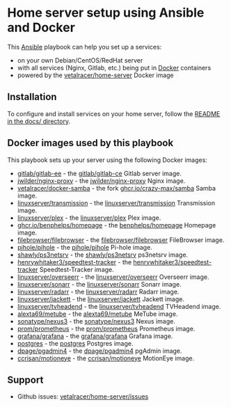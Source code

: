 # Home server setup using Ansible and Docker

This [Ansible](https://www.ansible.com/) playbook can help you set up a services:

- on your own Debian/CentOS/RedHat server
- with all services (Nginx, Gitlab, etc.) being put in [Docker](https://www.docker.com/) containers
- powered by the [vetalracer/home-server](https://github.com/vetalracer/home-server) Docker image


## Installation

To configure and install services on your home server, follow the [README in the docs/ directory](docs/README.md).


## Docker images used by this playbook

This playbook sets up your server using the following Docker images:

- [gitlab/gitlab-ee](https://hub.docker.com/r/gitlab/gitlab-ee) - the [gitlab/gitlab-ce](https://hub.docker.com/r/gitlab/gitlab-ee) Gitlab server image.
- [jwilder/nginx-proxy](https://hub.docker.com/r/jwilder/nginx-proxy) - the [jwilder/nginx-proxy](https://hub.docker.com/r/jwilder/nginx-proxy) Nginx image.
- [vetalracer/docker-samba](https://hub.docker.com/r/vetalracer/docker-samba) - the fork [ghcr.io/crazy-max/samba](https://hub.docker.com/r/crazymax/samba) Samba image.
- [linuxserver/transmission](https://hub.docker.com/r/linuxserver/transmission) - the [linuxserver/transmission](https://hub.docker.com/r/linuxserver/transmission) Transmission image.
- [linuxserver/plex](https://hub.docker.com/r/linuxserver/plex) - the [linuxserver/plex](https://hub.docker.com/r/linuxserver/plex) Plex image.
- [ghcr.io/benphelps/homepage](https://ghcr.io/benphelps/homepage) - the [benphelps/homepage](https://github.com/benphelps/homepage) Homepage image.
- [filebrowser/filebrowser](https://hub.docker.com/r/filebrowser/filebrowser) - the [filebrowser/filebrowser](https://hub.docker.com/r/filebrowser/filebrowser) FileBrowser image.
- [pihole/pihole](https://hub.docker.com/r/pihole/pihole) - the [pihole/pihole](https://hub.docker.com/r/pihole/pihole) Pi-hole image.
- [shawly/ps3netsrv](https://hub.docker.com/r/shawly/ps3netsrv) - the [shawly/ps3netsrv](https://hub.docker.com/r/shawly/ps3netsrv) ps3netsrv image.
- [henrywhitaker3/speedtest-tracker](https://hub.docker.com/r/henrywhitaker3/speedtest-tracker) - the [henrywhitaker3/speedtest-tracker](https://hub.docker.com/r/henrywhitaker3/speedtest-tracker) Speedtest-Tracker image.
- [linuxserver/overseerr](https://hub.docker.com/r/linuxserver/overseerr) - the [linuxserver/overseerr](https://hub.docker.com/r/linuxserver/overseerr) Overseerr image.
- [linuxserver/sonarr](https://hub.docker.com/r/linuxserver/sonarr) - the [linuxserver/sonarr](https://hub.docker.com/r/linuxserver/sonarr) Sonarr image.
- [linuxserver/radarr](https://hub.docker.com/r/linuxserver/radarr) - the [linuxserver/radarr](https://hub.docker.com/r/linuxserver/radarr) Radarr image.
- [linuxserver/jackett](https://hub.docker.com/r/linuxserver/jackett) - the [linuxserver/jackett](https://hub.docker.com/r/linuxserver/jackett) Jackett image.
- [linuxserver/tvheadend](https://hub.docker.com/r/linuxserver/tvheadend) - the [linuxserver/tvheadend](https://hub.docker.com/r/linuxserver/tvheadend) TVHeadend image.
- [alexta69/metube](https://hub.docker.com/r/alexta69/metube) - the [alexta69/metube](https://hub.docker.com/r/alexta69/metube) MeTube image.
- [sonatype/nexus3](https://hub.docker.com/r/sonatype/nexus3) - the [sonatype/nexus3](https://hub.docker.com/r/sonatype/nexus3) Nexus image.
- [prom/prometheus](https://hub.docker.com/r/prom/prometheus) - the [prom/prometheus](https://hub.docker.com/r/prom/prometheus) Prometheus image.
- [grafana/grafana](https://hub.docker.com/r/grafana/grafana) - the [grafana/grafana](https://hub.docker.com/r/grafana/grafana) Grafana image.
- [postgres](https://hub.docker.com/_/postgres) - the [postgres](https://hub.docker.com/_/postgres) Postgres image.
- [dpage/pgadmin4](https://hub.docker.com/r/dpage/pgadmin4) - the [dpage/pgadmin4](https://hub.docker.com/r/dpage/pgadmin4) pgAdmin image.
- [ccrisan/motioneye](https://hub.docker.com/r/ccrisan/motioneye) - the [ccrisan/motioneye](https://hub.docker.com/r/ccrisan/motioneye) MotionEye image.

## Support

- Github issues: [vetalracer/home-server/issues](https://github.com/vetalracer/home-server/issues)
